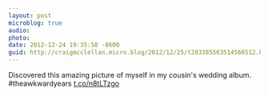 ```yaml
---
layout: post
microblog: true
audio: 
photo: 
date: 2012-12-24 19:35:58 -0600
guid: http://craigmcclellan.micro.blog/2012/12/25/t283385563514560512.html
---
```

Discovered this amazing picture of myself in my cousin's wedding album. #theawkwardyears [t.co/n8tLTzgo](http://t.co/n8tLTzgo)

